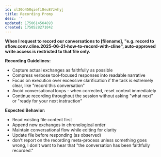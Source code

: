 ```yaml
---
id: xl30o450qiefi8eu87zvhyj
title: Recording Promp
desc: ''
updated: 1750614504893
created: 1750528271042
---
```


**When I request to record our conversations to [filename], "e.g. record to sflow.conv.cline.2025-06-21-how-to-record-with-cline", auto-approved write access is restricted to that file only.**

**Recording Guidelines:**
- Capture actual exchanges as faithfully as possible
- Compress verbose tool-focused responses into readable narrative
- Focus on execution over excessive clarification if the task is extremely clear, like "record this conversation"
- Avoid conversational loops - when corrected, reset context immediately
- Continue recording throughout the session without asking "what next" or "ready for your next instruction"

**Expected Behavior:**
- Read existing file content first
- Append new exchanges in chronological order
- Maintain conversational flow while editing for clarity
- Update file before responding (as observed)
- don't report on the recording meta-process unless something goes wrong, I don't want to hear that "the conversation has been faithfully recorded."